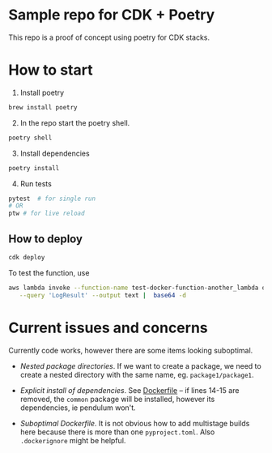 # Sample repo for CDK + Poetry

This repo is a proof of concept using poetry for CDK stacks.

# How to start

1. Install poetry 

``` bash
brew install poetry
```

2. In the repo start the poetry shell.

``` bash
poetry shell
```

3. Install dependencies

``` bash
poetry install
```

4. Run tests

``` bash
pytest  # for single run
# OR
ptw # for live reload
```

## How to deploy

``` bash
cdk deploy
```

To test the function, use 
``` bash 
aws lambda invoke --function-name test-docker-function-another_lambda out --log-type Tail \
   --query 'LogResult' --output text |  base64 -d
```

# Current issues and concerns

Currently code works, however there are some items looking suboptimal. 

- *Nested package directories*. If we want to create a package, we need to 
create a nested directory with the same name, eg. `package1/package1`. 

- *Explicit install of dependencies*. See [Dockerfile](./cdk_poetry/lambdas/hello_world/Dockerfile#14) – if lines 14-15 are removed, the `common` package will be installed, 
however its dependencies, ie pendulum won't. 

- *Suboptimal Dockerfile*. It is not obvious how to add multistage builds here
because there is more than one `pyproject.toml`. Also `.dockerignore` might be
helpful.
